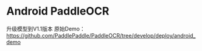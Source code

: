 # Android PaddleOCR 
升级模型到V1.1版本
原始Demo：https://github.com/PaddlePaddle/PaddleOCR/tree/develop/deploy/android_demo
